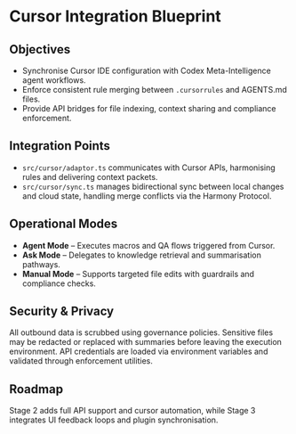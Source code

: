 # Cursor Integration Blueprint

## Objectives

- Synchronise Cursor IDE configuration with Codex Meta-Intelligence agent workflows.
- Enforce consistent rule merging between `.cursorrules` and AGENTS.md files.
- Provide API bridges for file indexing, context sharing and compliance enforcement.

## Integration Points

- `src/cursor/adaptor.ts` communicates with Cursor APIs, harmonising rules and delivering context packets.
- `src/cursor/sync.ts` manages bidirectional sync between local changes and cloud state, handling merge conflicts via the Harmony Protocol.

## Operational Modes

- **Agent Mode** – Executes macros and QA flows triggered from Cursor.
- **Ask Mode** – Delegates to knowledge retrieval and summarisation pathways.
- **Manual Mode** – Supports targeted file edits with guardrails and compliance checks.

## Security & Privacy

All outbound data is scrubbed using governance policies. Sensitive files may be redacted or replaced with summaries before leaving the execution environment. API credentials are loaded via environment variables and validated through enforcement utilities.

## Roadmap

Stage 2 adds full API support and cursor automation, while Stage 3 integrates UI feedback loops and plugin synchronisation.
